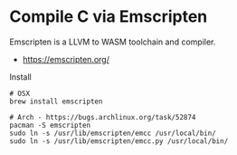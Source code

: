 # Compile C via Emscripten

Emscripten is a LLVM to WASM toolchain and compiler.
- https://emscripten.org/

Install
```
# OSX
brew install emscripten

# Arch - https://bugs.archlinux.org/task/52874
pacman -S emscripten
sudo ln -s /usr/lib/emscripten/emcc /usr/local/bin/
sudo ln -s /usr/lib/emscripten/emcc.py /usr/local/bin/
```
